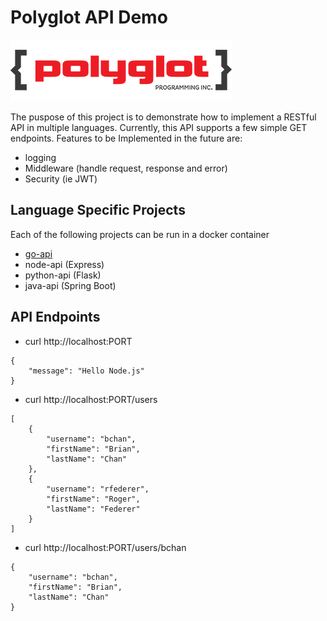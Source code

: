 # Polyglot API Demo #

![alt text](polyglot-image.png)

The puspose of this project is to demonstrate how to implement a RESTful API in multiple languages. Currently, this API supports a few simple GET endpoints. Features to be Implemented in the future are:

* logging
* Middleware (handle request, response and error)
* Security (ie JWT)

## Language Specific Projects ##

Each of the following projects can be run in a docker container

* [go-api](go-api/)
* node-api (Express)
* python-api (Flask)
* java-api (Spring Boot)


## API Endpoints ##

* curl http://localhost:PORT

```
{
    "message": "Hello Node.js"
}
```

* curl http://localhost:PORT/users
```
[
    {
        "username": "bchan",
        "firstName": "Brian",
        "lastName": "Chan"
    },
    {
        "username": "rfederer",
        "firstName": "Roger",
        "lastName": "Federer"
    }
]
```

* curl http://localhost:PORT/users/bchan

```
{
    "username": "bchan",
    "firstName": "Brian",
    "lastName": "Chan"
}
```
